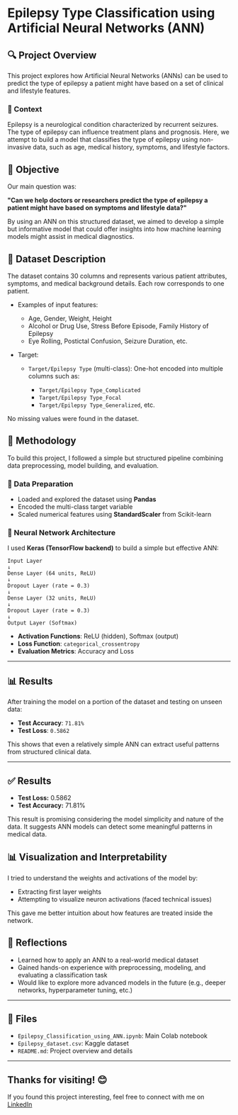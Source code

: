 # Epilepsy Type Classification using Artificial Neural Networks (ANN)

## 🔍 Project Overview

This project explores how Artificial Neural Networks (ANNs) can be used to predict the type of epilepsy a patient might have based on a set of clinical and lifestyle features.

### 🧠 Context

Epilepsy is a neurological condition characterized by recurrent seizures. The type of epilepsy can influence treatment plans and prognosis. Here, we attempt to build a model that classifies the type of epilepsy using non-invasive data, such as age, medical history, symptoms, and lifestyle factors.

## 🎯 Objective

Our main question was:

**"Can we help doctors or researchers predict the type of epilepsy a patient might have based on symptoms and lifestyle data?"**

By using an ANN on this structured dataset, we aimed to develop a simple but informative model that could offer insights into how machine learning models might assist in medical diagnostics.

## 📁 Dataset Description

The dataset contains 30 columns and represents various patient attributes, symptoms, and medical background details. Each row corresponds to one patient.

* Examples of input features:

  * Age, Gender, Weight, Height
  * Alcohol or Drug Use, Stress Before Episode, Family History of Epilepsy
  * Eye Rolling, Postictal Confusion, Seizure Duration, etc.

* Target:

  * `Target/Epilepsy Type` (multi-class): One-hot encoded into multiple columns such as:

    * `Target/Epilepsy Type_Complicated`
    * `Target/Epilepsy Type_Focal`
    * `Target/Epilepsy Type_Generalized`, etc.

No missing values were found in the dataset.

## 🧪 Methodology

To build this project, I followed a simple but structured pipeline combining data preprocessing, model building, and evaluation.

### 🔄 Data Preparation

* Loaded and explored the dataset using **Pandas**
* Encoded the multi-class target variable
* Scaled numerical features using **StandardScaler** from Scikit-learn

### 🧠 Neural Network Architecture

I used **Keras (TensorFlow backend)** to build a simple but effective ANN:

```plaintext
Input Layer
↓
Dense Layer (64 units, ReLU)
↓
Dropout Layer (rate = 0.3)
↓
Dense Layer (32 units, ReLU)
↓
Dropout Layer (rate = 0.3)
↓
Output Layer (Softmax)
```

* **Activation Functions**: ReLU (hidden), Softmax (output)
* **Loss Function**: `categorical_crossentropy`
* **Evaluation Metrics**: Accuracy and Loss

---

## 📊 Results

After training the model on a portion of the dataset and testing on unseen data:

* **Test Accuracy**: `71.81%`
* **Test Loss**: `0.5862`

This shows that even a relatively simple ANN can extract useful patterns from structured clinical data.

---

## ✅ Results

* **Test Loss:** 0.5862
* **Test Accuracy:** 71.81%

This result is promising considering the model simplicity and nature of the data. It suggests ANN models can detect some meaningful patterns in medical data.

## 📊 Visualization and Interpretability

I tried to understand the weights and activations of the model by:

* Extracting first layer weights
* Attempting to visualize neuron activations (faced technical issues)

This gave me better intuition about how features are treated inside the network.

## 📌 Reflections

* Learned how to apply an ANN to a real-world medical dataset
* Gained hands-on experience with preprocessing, modeling, and evaluating a classification task
* Would like to explore more advanced models in the future (e.g., deeper networks, hyperparameter tuning, etc.)

---

## 📁 Files

* `Epilepsy_Classification_using_ANN.ipynb`: Main Colab notebook
* `Epilepsy_dataset.csv`: Kaggle dataset
* `README.md`: Project overview and details

---

## Thanks for visiting! 😊 
If you found this project interesting, feel free to connect with me on [LinkedIn](https://www.linkedin.com/in/aya-hafsi/)

